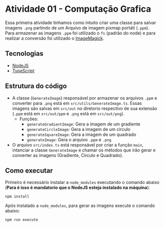 # Atividade 01 - Computação Grafica

Essa primeira atividade tinhamos como intuito criar uma classe para salvar imagens `.png` partindo de um Arquivo de imagem pixmap portáti (`.ppm`). Para armazenar as imagens `.ppm` foi utilizado o `fs` (padrão do node) e para realizar a conversão foi utilizado o [ImageMagick](https://imagemagick.org/).

## Tecnologias

- [NodeJS](https://nodejs.org/)
- [TypeScript](https://www.typescriptlang.org/)

## Estrutura do código

- A classe (`GenerateImage`) responsável por armazenar os arquivos `.ppm` e converter para `.png` está em `src/utils/GenerateImage.ts`. Essas imagens são salvas em `src/out` no diretorio respectivo de sua extensão (`.ppm` está em `src/out/ppm` e `.png` está em `src/out/png`).  
    - Funções:
        - `generateGradientImage`: Gera a imagem de um gradiente
        - `generateCircleImage`: Gera a imagem de um circulo
        - `generateSquareImage`: Gera a imagem de um quadrado
        - `generateImage`: Gera o arquivo `.ppm` e `.png`
- O arquivo `src/index.ts` está responsável por criar a função `main`, intanciar a classe `GenerateImage` e chamar os métodos que irão gerar e converter as imagens (Gradiente, Circulo e Quadrado).


## Como executar

Primeiro é necessário instalar a `node_modules` executando o comando abaixo (**Para é isso é mandatorio que o NodeJS esteja instalado na máquina**):
```
npm install
```
Após instalado a `node_modules`, para gerar as imagens execute o comando abaixo:
```
npm run execute
```